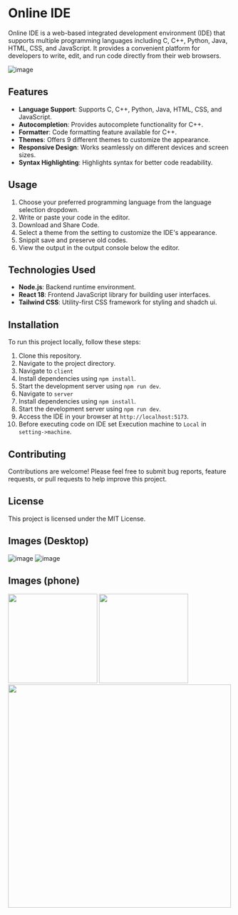 # Online IDE

Online IDE is a web-based integrated development environment (IDE) that supports multiple programming languages including C, C++, Python, Java, HTML, CSS, and JavaScript. It provides a convenient platform for developers to write, edit, and run code directly from their web browsers.

![image](https://github.com/user-attachments/assets/a18a7150-1f04-4587-9c99-970a37ef5526)


## Features

- **Language Support**: Supports C, C++, Python, Java, HTML, CSS, and JavaScript.
- **Autocompletion**: Provides autocomplete functionality for C++.
- **Formatter**: Code formatting feature available for C++.
- **Themes**: Offers 9 different themes to customize the appearance.
- **Responsive Design**: Works seamlessly on different devices and screen sizes.
- **Syntax Highlighting**: Highlights syntax for better code readability.

## Usage

1. Choose your preferred programming language from the language selection dropdown.
2. Write or paste your code in the editor.
3. Download and Share Code.
4. Select a theme from the setting to customize the IDE's appearance.
5. Snippit save and preserve old codes.
6. View the output in the output console below the editor.

## Technologies Used

- **Node.js**: Backend runtime environment.
- **React 18**: Frontend JavaScript library for building user interfaces.
- **Tailwind CSS**: Utility-first CSS framework for styling and shadch ui.

## Installation

To run this project locally, follow these steps:

1. Clone this repository.
2. Navigate to the project directory.
3. Navigate to `client`
4. Install dependencies using `npm install`.
5. Start the development server using `npm run dev`.
6. Navigate to `server`
7. Install dependencies using `npm install`.
8. Start the development server using `npm run dev`.
9. Access the IDE in your browser at `http://localhost:5173`.
10. Before executing code on IDE set Execution machine to `Local` in `setting->machine`.


## Contributing

Contributions are welcome! Please feel free to submit bug reports, feature requests, or pull requests to help improve this project.

## License

This project is licensed under the MIT License.





## Images (Desktop)
![image](https://github.com/user-attachments/assets/265efebb-0efd-46db-9b10-222de6e33646)
![image](https://github.com/user-attachments/assets/6698a900-ccf9-45d7-a346-8576872011fa)


## Images (phone)
<img src="https://github.com/user-attachments/assets/e1766cd5-08da-4eaf-9cf0-646e075c07b3" width="200">
<img src="https://github.com/user-attachments/assets/4a9644ac-90e0-489c-8644-75f239b23dc6" width="200">   
<img src="https://github.com/user-attachments/assets/f20156e3-ebc6-457e-aa23-c58b3833fba7" width="500">    
 
